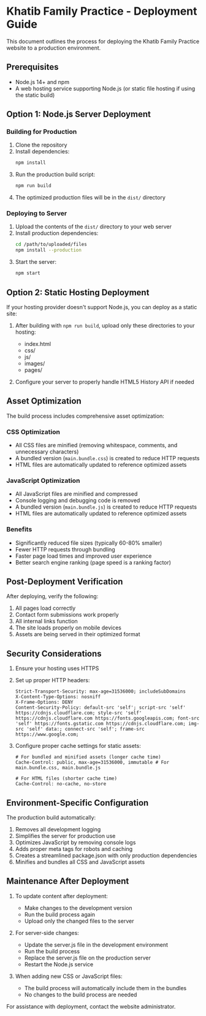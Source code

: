 # Khatib Family Practice - Deployment Guide

This document outlines the process for deploying the Khatib Family Practice website to a production environment.

## Prerequisites

- Node.js 14+ and npm
- A web hosting service supporting Node.js (or static file hosting if using the static build)

## Option 1: Node.js Server Deployment

### Building for Production

1. Clone the repository
2. Install dependencies:
   ```bash
   npm install
   ```
3. Run the production build script:
   ```bash
   npm run build
   ```
4. The optimized production files will be in the `dist/` directory

### Deploying to Server

1. Upload the contents of the `dist/` directory to your web server
2. Install production dependencies:
   ```bash
   cd /path/to/uploaded/files
   npm install --production
   ```
3. Start the server:
   ```bash
   npm start
   ```

## Option 2: Static Hosting Deployment

If your hosting provider doesn't support Node.js, you can deploy as a static site:

1. After building with `npm run build`, upload only these directories to your hosting:
   - index.html
   - css/
   - js/
   - images/
   - pages/

2. Configure your server to properly handle HTML5 History API if needed

## Asset Optimization

The build process includes comprehensive asset optimization:

### CSS Optimization
- All CSS files are minified (removing whitespace, comments, and unnecessary characters)
- A bundled version (`main.bundle.css`) is created to reduce HTTP requests
- HTML files are automatically updated to reference optimized assets

### JavaScript Optimization
- All JavaScript files are minified and compressed
- Console logging and debugging code is removed
- A bundled version (`main.bundle.js`) is created to reduce HTTP requests
- HTML files are automatically updated to reference optimized assets

### Benefits
- Significantly reduced file sizes (typically 60-80% smaller)
- Fewer HTTP requests through bundling
- Faster page load times and improved user experience
- Better search engine ranking (page speed is a ranking factor)

## Post-Deployment Verification

After deploying, verify the following:

1. All pages load correctly
2. Contact form submissions work properly
3. All internal links function
4. The site loads properly on mobile devices
5. Assets are being served in their optimized format

## Security Considerations

1. Ensure your hosting uses HTTPS
2. Set up proper HTTP headers:
   ```
   Strict-Transport-Security: max-age=31536000; includeSubDomains
   X-Content-Type-Options: nosniff
   X-Frame-Options: DENY
   Content-Security-Policy: default-src 'self'; script-src 'self' https://cdnjs.cloudflare.com; style-src 'self' https://cdnjs.cloudflare.com https://fonts.googleapis.com; font-src 'self' https://fonts.gstatic.com https://cdnjs.cloudflare.com; img-src 'self' data:; connect-src 'self'; frame-src https://www.google.com;
   ```

3. Configure proper cache settings for static assets:
   ```
   # For bundled and minified assets (longer cache time)
   Cache-Control: public, max-age=31536000, immutable # For main.bundle.css, main.bundle.js

   # For HTML files (shorter cache time)
   Cache-Control: no-cache, no-store
   ```

## Environment-Specific Configuration

The production build automatically:

1. Removes all development logging
2. Simplifies the server for production use
3. Optimizes JavaScript by removing console logs
4. Adds proper meta tags for robots and caching
5. Creates a streamlined package.json with only production dependencies
6. Minifies and bundles all CSS and JavaScript assets

## Maintenance After Deployment

1. To update content after deployment:
   - Make changes to the development version
   - Run the build process again
   - Upload only the changed files to the server

2. For server-side changes:
   - Update the server.js file in the development environment
   - Run the build process
   - Replace the server.js file on the production server
   - Restart the Node.js service

3. When adding new CSS or JavaScript files:
   - The build process will automatically include them in the bundles
   - No changes to the build process are needed

For assistance with deployment, contact the website administrator. 